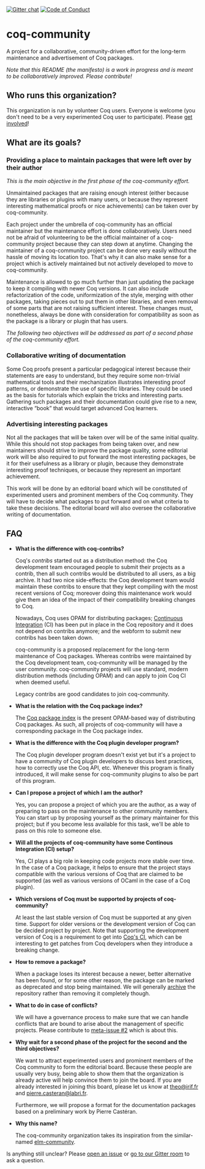 [![Gitter chat](https://badges.gitter.im/gitterHQ/gitter.png)][gitter]
[![Code of Conduct](https://img.shields.io/badge/%E2%9D%A4-code%20of%20conduct-blue.svg?style=flat)](CODE_OF_CONDUCT.md)

# coq-community #

A project for a collaborative, community-driven effort for the long-term
maintenance and advertisement of Coq packages.

*Note that this README (the manifesto) is a work in progress and is meant to be
collaboratively improved. Please contribute!*

## Who runs this organization? ##

This organization is run by volunteer Coq users. Everyone is welcome
(you don't need to be a very experimented Coq user to participate).
Please [get involved](CONTRIBUTING.md)!

## What are its goals? ##

### Providing a place to maintain packages that were left over by their author ###

*This is the main objective in the first phase of the coq-community effort.*

Unmaintained packages that are raising enough interest (either because they are
libraries or plugins with many users, or because they represent interesting
mathematical proofs or nice achievements) can be taken over by coq-community.

Each project under the umbrella of coq-community has an official maintainer
but the maintenance effort is done collaboratively. Users need not be afraid
of volunteering to be the official maintainer of a coq-community project
because they can step down at anytime. Changing the maintainer of a
coq-community project can be done very easily without the hassle of moving its
location too. That's why it can also make sense for a project which is actively
maintained but not actively developed to move to coq-community.

Maintenance is allowed to go much further than just updating the package to
keep it compiling with newer Coq versions. It can also include refactorization
of the code, uniformization of the style, merging with other packages, taking
pieces out to put them in other libraries, and even removal of some parts that
are not raising sufficient interest. These changes must, nonetheless, always be
done with consideration for compatibility as soon as the package is a library
or plugin that has users.

*The following two objectives will be addressed as part of a second phase of the coq-community effort.*

### Collaborative writing of documentation ###

Some Coq proofs present a particular pedagogical interest because their
statements are easy to understand, but they require some non-trivial
mathematical tools and their mechanization illustrates interesting proof
patterns, or demonstrate the use of specific libraries. They could be used as
the basis for tutorials which explain the tricks and interesting parts.
Gathering such packages and their documentation could give rise to a new,
interactive “book” that would target advanced Coq learners.

### Advertising interesting packages ###

Not all the packages that will be taken over will be of the same initial
quality. While this should not stop packages from being taken over, and new
maintainers should strive to improve the package quality, some editorial work
will be also required to put forward the most interesting packages, be it for
their usefulness as a library or plugin, because they demonstrate interesting
proof techniques, or because they represent an important achievement.

This work will be done by an editorial board which will be constituted of
experimented users and prominent members of the Coq community. They will have
to decide what packages to put forward and on what criteria to take these
decisions. The editorial board will also oversee the collaborative writing of
documentation.

## FAQ ##

- **What is the difference with coq-contribs?**

  Coq's *contribs* started out as a distribution method: the Coq development
  team encouraged people to submit their projects as a contrib, then all such
  contribs would be distributed to all users, as a big archive.
  It had two nice side-effects: the Coq development team would maintain
  these contribs to ensure that they kept compiling with the most recent
  versions of Coq; moreover doing this maintenance work would give them an idea
  of the impact of their compatibility breaking changes to Coq.

  Nowadays, Coq uses OPAM for distributing packages;
  [Continuous Integration][Coq-CI] (CI) has been put in place in the Coq
  repository and it does not depend on contribs anymore;
  and the webform to submit new contribs has been taken down.

  coq-community is a proposed replacement for the long-term maintenance of
  Coq packages. Whereas contribs were maintained by the Coq development team,
  coq-community will be managed by the user community.
  coq-community projects will use standard, modern distribution methods
  (including OPAM) and can apply to join Coq CI when deemed useful.

  Legacy contribs are good candidates to join coq-community.

- **What is the relation with the Coq package index?**

  The [Coq package index](https://coq.inria.fr/packages) is the present
  OPAM-based way of distributing Coq packages. As such, all projects of
  coq-community will have a corresponding package in the Coq package index.

- **What is the difference with the Coq plugin developer program?**

  The Coq plugin developer program doesn't exist yet but it's a project to have
  a community of Coq plugin developers to discuss best practices, how to
  correctly use the Coq API, etc. Whenever this program is finally introduced,
  it will make sense for coq-community plugins to also be part of this
  program.

- **Can I propose a project of which I am the author?**

  Yes, you can propose a project of which you are the author, as a way of
  preparing to pass on the maintenance to other community members. You can
  start up by proposing yourself as the primary maintainer for this project;
  but if you become less available for this task, we'll be able to pass on this
  role to someone else.

- **Will all the projects of coq-community have some Continous Integration (CI) setup?**

  Yes, CI plays a big role in keeping code projects more stable over time. In
  the case of a Coq package, it helps to ensure that the project stays
  compatible with the various versions of Coq that are claimed to be supported
  (as well as various versions of OCaml in the case of a Coq plugin).

- **Which versions of Coq must be supported by projects of coq-community?**

  At least the last stable version of Coq must be supported at any given time.
  Support for older versions or the development version of Coq can be decided
  project by project. Note that supporting the development version of Coq is
  a requirement to get into [Coq's CI][Coq-CI], which can be interesting to get
  patches from Coq developers when they introduce a breaking change.

- **How to remove a package?**

  When a package loses its interest because a newer, better alternative has
  been found, or for some other reason, the package can be marked as deprecated
  and stop being maintained. We will generally [archive][archive] the
  repository rather than removing it completely though.

- **What to do in case of conflicts?**

  We will have a governance process to make sure that we can handle conflicts
  that are bound to arise about the management of specific projects. Please
  contribute to [meta-issue #2](https://github.com/coq-community/manifesto/issues/2)
  which is about this.

- **Why wait for a second phase of the project for the second and the third objectives?**

  We want to attract experimented users and prominent members of the Coq
  community to form the editorial board. Because these people are usually very
  busy, being able to show them that the organization is already active will
  help convince them to join the board. If you are already interested in
  joining this board, please let us know at theo@irif.fr and
  pierre.casteran@labri.fr.

  Furthermore, we will propose a format for the documentation packages based
  on a preliminary work by Pierre Castéran.

- **Why this name?**

  The coq-community organization takes its inspiration from the similar-named
  [elm-community](https://github.com/elm-community).

Is anything still unclear? Please [open an issue][meta] or
[go to our Gitter room][gitter] to ask a question.

[archive]: https://github.com/coq-community?utf8=%E2%9C%93&q=&type=archived

[Coq-CI]: https://github.com/coq/coq/blob/master/dev/ci/README.md

[gitter]: https://gitter.im/coq-community/Lobby

[meta]: https://github.com/coq-community/manifesto/issues/new?template=meta.md
